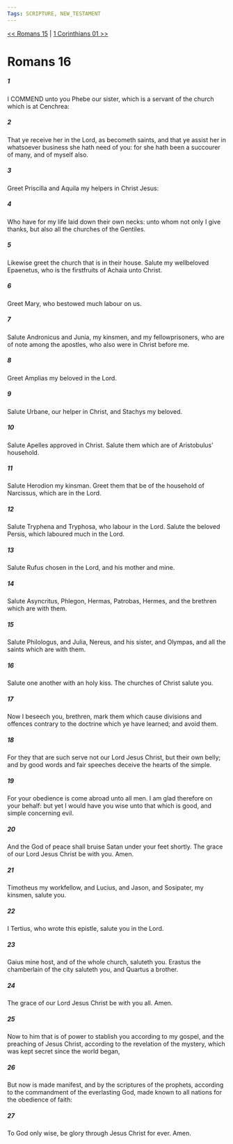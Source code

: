 ```yaml
---
Tags: SCRIPTURE, NEW_TESTAMENT
---
```


[<< Romans 15](NEW_TESTAMENT/06_Romans/Romans_15.md) | [1 Corinthians 01 >>](NEW_TESTAMENT/07_1_Corinthians/1_Corinthians_01.md)

# Romans 16

##### 1

I COMMEND unto you Phebe our sister, which is a servant of the church which is at Cenchrea:

##### 2

That ye receive her in the Lord, as becometh saints, and that ye assist her in whatsoever business she hath need of you: for she hath been a succourer of many, and of myself also.

##### 3

Greet Priscilla and Aquila my helpers in Christ Jesus:

##### 4

Who have for my life laid down their own necks: unto whom not only I give thanks, but also all the churches of the Gentiles.

##### 5

Likewise greet the church that is in their house. Salute my wellbeloved Epaenetus, who is the firstfruits of Achaia unto Christ.

##### 6

Greet Mary, who bestowed much labour on us.

##### 7

Salute Andronicus and Junia, my kinsmen, and my fellowprisoners, who are of note among the apostles, who also were in Christ before me.

##### 8

Greet Amplias my beloved in the Lord.

##### 9

Salute Urbane, our helper in Christ, and Stachys my beloved.

##### 10

Salute Apelles approved in Christ. Salute them which are of Aristobulus' household.

##### 11

Salute Herodion my kinsman. Greet them that be of the household of Narcissus, which are in the Lord.

##### 12

Salute Tryphena and Tryphosa, who labour in the Lord. Salute the beloved Persis, which laboured much in the Lord.

##### 13

Salute Rufus chosen in the Lord, and his mother and mine.

##### 14

Salute Asyncritus, Phlegon, Hermas, Patrobas, Hermes, and the brethren which are with them.

##### 15

Salute Philologus, and Julia, Nereus, and his sister, and Olympas, and all the saints which are with them.

##### 16

Salute one another with an holy kiss. The churches of Christ salute you.

##### 17

Now I beseech you, brethren, mark them which cause divisions and offences contrary to the doctrine which ye have learned; and avoid them.

##### 18

For they that are such serve not our Lord Jesus Christ, but their own belly; and by good words and fair speeches deceive the hearts of the simple.

##### 19

For your obedience is come abroad unto all men. I am glad therefore on your behalf: but yet I would have you wise unto that which is good, and simple concerning evil.

##### 20

And the God of peace shall bruise Satan under your feet shortly. The grace of our Lord Jesus Christ be with you. Amen.

##### 21

Timotheus my workfellow, and Lucius, and Jason, and Sosipater, my kinsmen, salute you.

##### 22

I Tertius, who wrote this epistle, salute you in the Lord.

##### 23

Gaius mine host, and of the whole church, saluteth you. Erastus the chamberlain of the city saluteth you, and Quartus a brother.

##### 24

The grace of our Lord Jesus Christ be with you all. Amen.

##### 25

Now to him that is of power to stablish you according to my gospel, and the preaching of Jesus Christ, according to the revelation of the mystery, which was kept secret since the world began,

##### 26

But now is made manifest, and by the scriptures of the prophets, according to the commandment of the everlasting God, made known to all nations for the obedience of faith:

##### 27

To God only wise, be glory through Jesus Christ for ever. Amen.
